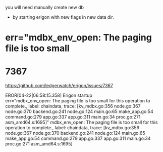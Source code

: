 you will need manually create new db 
- by starting erigon with new flags in new data dir.



# err="mdbx_env_open: The paging file is too small
# 7367
https://github.com/ledgerwatch/erigon/issues/7367

EROR[04-22|06:58:15.358] Erigon startup  
err="mdbx_env_open: The paging file is too small for this operation to complete., 
label: chaindata, trace: [kv_mdbx.go:356 node.go:367 node.go:370 backend.go:241 node.go:124 main.go:65 make_app.go:54 command.go:279 app.go:337 app.go:311 main.go:34 proc.go:271 asm_amd64.s:1695]"
mdbx_env_open: The paging file is too small for this operation to complete., 
label: chaindata, trace: [kv_mdbx.go:356 node.go:367 node.go:370 backend.go:241 node.go:124 main.go:65 make_app.go:54 command.go:279 app.go:337 app.go:311 main.go:34 proc.go:271 asm_amd64.s:1695]

